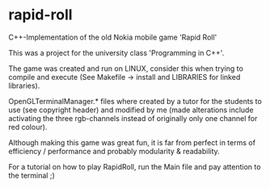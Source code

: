 # rapid-roll
C++-Implementation of the old Nokia mobile game 'Rapid Roll'

This was a project for the university class 'Programming in C++'.

The game was created and run on LINUX, consider this when trying to compile and execute
(See Makefile -> install and LIBRARIES for linked libraries).

OpenGLTerminalManager.* files where created by a tutor for the students to use (see copyright header)
and modified by me (made alterations include activating the three rgb-channels instead of originally
only one channel for red colour).

Although making this game was great fun, it is far from perfect in terms of efficiency / performance
and probably modularity & readability.

For a tutorial on how to play RapidRoll, run the Main file and pay attention to the terminal ;)
